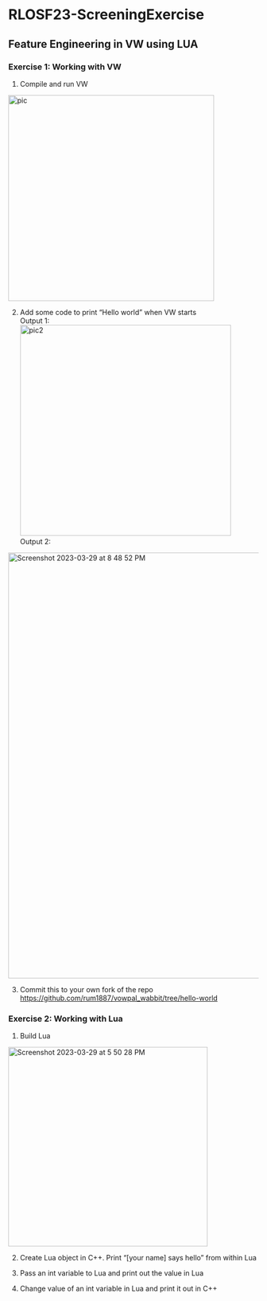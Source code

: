 # RLOSF23-ScreeningExercise

## Feature Engineering in VW using LUA

### Exercise 1: Working with VW
1. Compile and run VW
<img width="414" alt="pic" src="https://user-images.githubusercontent.com/57267583/228522332-188248c1-21f4-4441-83a9-06fe548a2f40.png">

2. Add some code to print “Hello world” when VW starts <br>
Output 1:<br>
<img width="424" alt="pic2" src="https://user-images.githubusercontent.com/57267583/228522754-7a69e7ca-10b3-4c2c-9c19-5b0d9361a73c.png"><br>
Output 2:<br>
<img width="856" alt="Screenshot 2023-03-29 at 8 48 52 PM" src="https://user-images.githubusercontent.com/57267583/228586960-0e1d0be9-7b0b-4880-a8fa-ebfba4fe81c1.png">

3. Commit this to your own fork of the repo<br>
https://github.com/rum1887/vowpal_wabbit/tree/hello-world 

### Exercise 2: Working with Lua

1. Build Lua
<img width="401" alt="Screenshot 2023-03-29 at 5 50 28 PM" src="https://user-images.githubusercontent.com/57267583/228533664-4d483ef5-43cc-4e17-bcd5-ef1be58b7b05.png">

2. Create Lua object in C++. Print “[your name] says hello” from within Lua

3. Pass an int variable to Lua and print out the value in Lua

4. Change value of an int variable in Lua and print it out in C++

